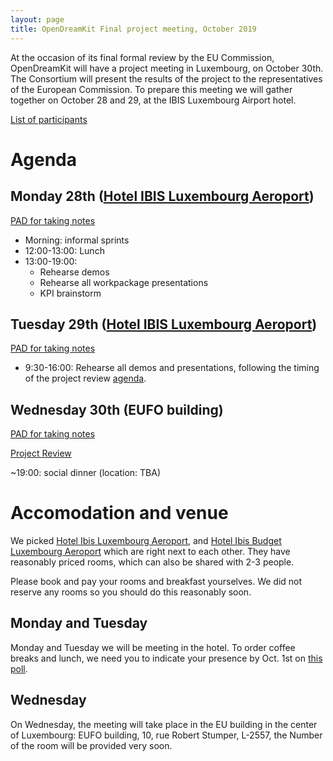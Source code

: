 ```yaml
---
layout: page
title: OpenDreamKit Final project meeting, October 2019
---
```


At the occasion of its final formal review by the EU Commission,
OpenDreamKit will have a project meeting in Luxembourg, on October 30th.
The Consortium will present the results of the project to the representatives 
of the European Commission. To prepare this meeting we will gather together
on October 28 and 29, at the IBIS Luxembourg Airport hotel. 

[List of participants](https://framadate.org/cNHDLjiAdA7xPWxv)

# Agenda

## Monday 28th ([Hotel IBIS Luxembourg Aeroport](https://www.accorhotels.com/gb/hotel-0974-ibis-luxembourg-aeroport/index.shtml))

[PAD for taking notes](https://hackmd.io/9Jadq_P5Rui1xw4O4KQKIg)

- Morning: informal sprints
- 12:00-13:00: Lunch
- 13:00-19:00:
  - Rehearse demos
  - Rehearse all workpackage presentations
  - KPI brainstorm

## Tuesday 29th ([Hotel IBIS Luxembourg Aeroport](https://www.accorhotels.com/gb/hotel-0974-ibis-luxembourg-aeroport/index.shtml))

[PAD for taking notes](https://hackmd.io//lGEmzaiWTq2ZBrZ_GuGkug)

- 9:30-16:00: Rehearse all demos and presentations, following the timing of the
  project review [agenda](ProjectReview#agenda).

## Wednesday 30th (EUFO building)

[PAD for taking notes](https://hackmd.io/TpyMyvlzTPmajWX3TtwfHw)

[Project Review](ProjectReview)

~19:00: social dinner (location: TBA)

# Accomodation and venue

We picked [Hotel Ibis Luxembourg Aeroport](https://www.accorhotels.com/gb/hotel-0974-ibis-luxembourg-aeroport/index.shtml),
and [Hotel Ibis Budget Luxembourg Aeroport](https://www.accorhotels.com/gb/hotel-3579-ibis-budget-luxembourg-aeroport/index.shtml)
which are right next to each other. They have reasonably priced rooms,
which can also be shared with 2-3 people.

Please book and pay your rooms and breakfast yourselves. We
did not reserve any rooms so you should do this reasonably soon.

## Monday and Tuesday

Monday and Tuesday we will be meeting in the hotel. To order coffee
breaks and lunch, we need you to indicate your presence by Oct. 1st on
[this poll](https://framadate.org/cNHDLjiAdA7xPWxv).

## Wednesday

On Wednesday, the meeting will take place in the EU
building in the center of Luxembourg: EUFO building, 10, rue Robert
Stumper, L-2557, the Number of the room will be provided very soon.

